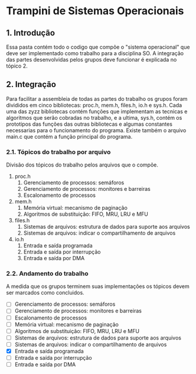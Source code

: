 # Trampini de Sistemas Operacionais

## 1. Introdução
Essa pasta contém todo o codigo que compõe o "sistema operacional" que deve ser implementado como trabalho para a disciplina SO.
A integração das partes desenvolvidas pelos grupos deve funcionar é explicada no tópico 2.

## 2. Integração
Para facilitar a assembleia de todas as partes do trabalho os grupos foram divididos em cinco bibliotecas: proc.h, mem.h, files.h, io.h e sys.h.
Cada uma das zyzz bibliotecas contém funções que implementam as tecnicas e algoritmos que serão cobradas no trabalho, e a ultima, sys.h, contém os prototipos das funções das outras bibliotecas e algumas constantes necessarias para o funcionamento do programa. Existe também o arquivo main.c que contém a função principal do programa.

### 2.1. Tópicos do trabalho por arquivo
Divisão dos tópicos do trabalho pelos arquivos que o compõe.

1. proc.h
   1. Gerenciamento de processos: semáforos
   2. Gerenciamento de processos: monitores e barreiras
   3. Escalonamento de processos
2. mem.h
   1. Memória virtual: mecanismo de paginação
   2. Algoritmos de substituição: FIFO, MRU, LRU e MFU
3. files.h
   1. Sistemas de arquivos: estrutura de dados para suporte aos arquivos
   2. Sistemas de arquivos: indicar o compartilhamento de arquivos
4. io.h
   1. Entrada e saída programada
   2. Entrada e saída por interrupção
   3. Entrada e saída por DMA

### 2.2. Andamento do trabalho
A medida que os grupos terminem suas implementações os tópicos devem ser marcados como concluidos.
- [ ] Gerenciamento de processos: semáforos
- [ ] Gerenciamento de processos: monitores e barreiras
- [ ] Escalonamento de processos
- [ ] Memória virtual: mecanismo de paginação
- [ ] Algoritmos de substituição: FIFO, MRU, LRU e MFU
- [ ] Sistemas de arquivos: estrutura de dados para suporte aos arquivos
- [ ] Sistemas de arquivos: indicar o compartilhamento de arquivos
- [x] Entrada e saída programada
- [ ] Entrada e saída por interrupção
- [ ] Entrada e saída por DMA
